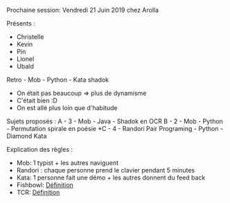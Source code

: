 Prochaine session: Vendredi 21 Juin 2019 chez Arolla

Présents :
- Christelle
- Kevin
- Pin
- Lionel
- Ubald

Retro - Mob - Python - Kata shadok
- On était pas beaucoup => plus de dynamisme
- C'était bien :D
- On est allé plus loin que d'habitude

Sujets proposés :
A - 3 - Mob - Java   - Shadok en OCR
B - 2 - Mob - Python - Permutation spirale en poésie
*C - 4 - Randori Pair Programing - Python - Diamond Kata

Explication des règles :
* Mob: 1 typist + les autres naviguent
* Randori : chaque personne prend le clavier pendant 5 minutes
* Kata: 1 personne fait une démo + les autres donnent du feed back
* Fishbowl: [Définition](https://en.wikipedia.org/wiki/Fishbowl_(conversation))
* TCR: [Définition](https://medium.com/@kentbeck_7670/test-commit-revert-870bbd756864)


